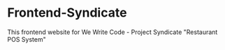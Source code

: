 # Frontend-Syndicate
This frontend website for We Write Code - Project Syndicate "Restaurant POS System"
